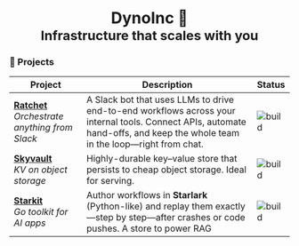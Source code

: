 <h1 align="center">
  DynoInc&nbsp;🦖
  <br>
  <sub>Infrastructure that scales with you</sub>
</h1>

### 🚀 Projects

| Project | Description | Status |
|---------|-------------|--------|
| **[Ratchet](https://github.com/dynoinc/ratchet)** <br> *Orchestrate anything from Slack* | A Slack bot that uses LLMs to drive end-to-end workflows across your internal tools. Connect APIs, automate hand-offs, and keep the whole team in the loop—right from chat. | ![build](https://img.shields.io/github/actions/workflow/status/dynoinc/ratchet/build.yml?branch=main) |
| **[Skyvault](https://github.com/dynoinc/skyvault-rs)** <br> *KV on object storage* | Highly-durable key–value store that persists to cheap object storage. Ideal for serving. | ![build](https://img.shields.io/github/actions/workflow/status/dynoinc/skyvault-rs/build.yml?branch=main) |
| **[Starkit](https://github.com/dynoinc/starkit)** <br> *Go toolkit for AI apps* | Author workflows in **Starlark** (Python-like) and replay them exactly—step by step—after crashes or code pushes. A store to power RAG | ![build](https://img.shields.io/github/actions/workflow/status/dynoinc/starkit/test.yml?branch=main) |

